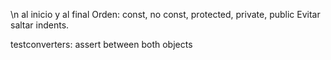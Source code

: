 \n al inicio y al final
Orden: const, no const, protected, private, public
Evitar saltar indents.

testconverters: assert between both objects